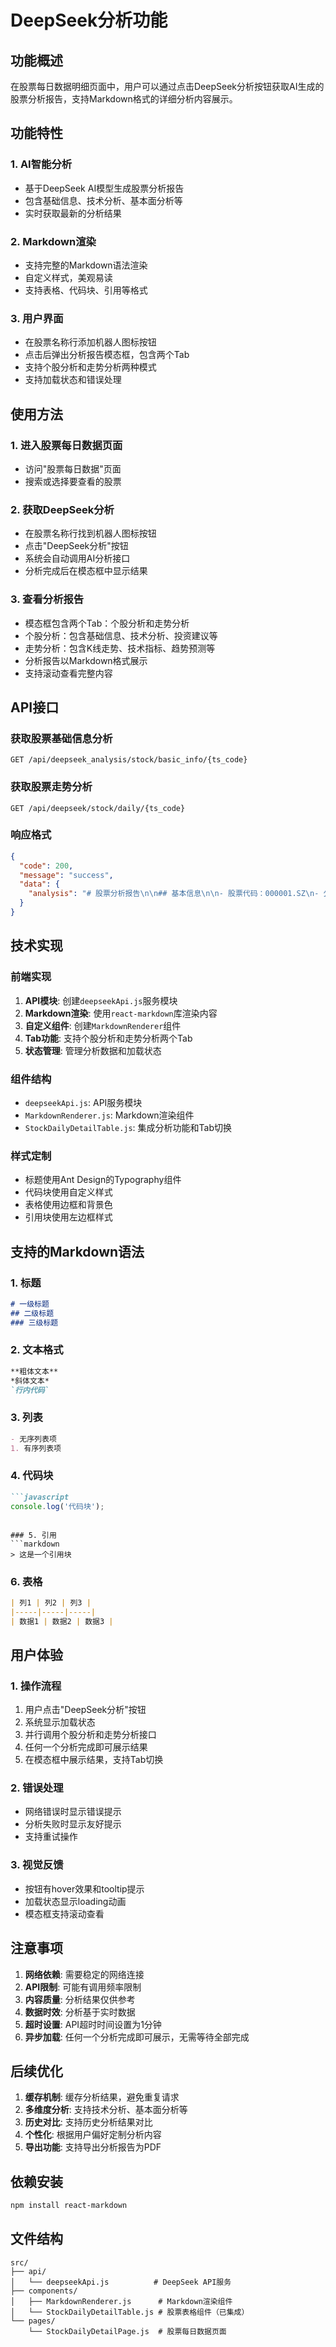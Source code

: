 # DeepSeek分析功能

## 功能概述

在股票每日数据明细页面中，用户可以通过点击DeepSeek分析按钮获取AI生成的股票分析报告，支持Markdown格式的详细分析内容展示。

## 功能特性

### 1. AI智能分析
- 基于DeepSeek AI模型生成股票分析报告
- 包含基础信息、技术分析、基本面分析等
- 实时获取最新的分析结果

### 2. Markdown渲染
- 支持完整的Markdown语法渲染
- 自定义样式，美观易读
- 支持表格、代码块、引用等格式

### 3. 用户界面
- 在股票名称行添加机器人图标按钮
- 点击后弹出分析报告模态框，包含两个Tab
- 支持个股分析和走势分析两种模式
- 支持加载状态和错误处理

## 使用方法

### 1. 进入股票每日数据页面
- 访问"股票每日数据"页面
- 搜索或选择要查看的股票

### 2. 获取DeepSeek分析
- 在股票名称行找到机器人图标按钮
- 点击"DeepSeek分析"按钮
- 系统会自动调用AI分析接口
- 分析完成后在模态框中显示结果

### 3. 查看分析报告
- 模态框包含两个Tab：个股分析和走势分析
- 个股分析：包含基础信息、技术分析、投资建议等
- 走势分析：包含K线走势、技术指标、趋势预测等
- 分析报告以Markdown格式展示
- 支持滚动查看完整内容

## API接口

### 获取股票基础信息分析
```
GET /api/deepseek_analysis/stock/basic_info/{ts_code}
```

### 获取股票走势分析
```
GET /api/deepseek/stock/daily/{ts_code}
```

### 响应格式
```json
{
  "code": 200,
  "message": "success",
  "data": {
    "analysis": "# 股票分析报告\n\n## 基本信息\n\n- 股票代码：000001.SZ\n- 公司名称：平安银行\n- 行业分类：银行\n\n## 技术分析\n\n### 当前趋势\n\n根据最新数据，该股票呈现...\n\n## 投资建议\n\n基于综合分析，建议..."
  }
}
```

## 技术实现

### 前端实现
1. **API模块**: 创建`deepseekApi.js`服务模块
2. **Markdown渲染**: 使用`react-markdown`库渲染内容
3. **自定义组件**: 创建`MarkdownRenderer`组件
4. **Tab功能**: 支持个股分析和走势分析两个Tab
5. **状态管理**: 管理分析数据和加载状态

### 组件结构
- `deepseekApi.js`: API服务模块
- `MarkdownRenderer.js`: Markdown渲染组件
- `StockDailyDetailTable.js`: 集成分析功能和Tab切换

### 样式定制
- 标题使用Ant Design的Typography组件
- 代码块使用自定义样式
- 表格使用边框和背景色
- 引用块使用左边框样式

## 支持的Markdown语法

### 1. 标题
```markdown
# 一级标题
## 二级标题
### 三级标题
```

### 2. 文本格式
```markdown
**粗体文本**
*斜体文本*
`行内代码`
```

### 3. 列表
```markdown
- 无序列表项
1. 有序列表项
```

### 4. 代码块
```markdown
```javascript
console.log('代码块');
```
```

### 5. 引用
```markdown
> 这是一个引用块
```

### 6. 表格
```markdown
| 列1 | 列2 | 列3 |
|-----|-----|-----|
| 数据1 | 数据2 | 数据3 |
```

## 用户体验

### 1. 操作流程
1. 用户点击"DeepSeek分析"按钮
2. 系统显示加载状态
3. 并行调用个股分析和走势分析接口
4. 任何一个分析完成即可展示结果
5. 在模态框中展示结果，支持Tab切换

### 2. 错误处理
- 网络错误时显示错误提示
- 分析失败时显示友好提示
- 支持重试操作

### 3. 视觉反馈
- 按钮有hover效果和tooltip提示
- 加载状态显示loading动画
- 模态框支持滚动查看

## 注意事项

1. **网络依赖**: 需要稳定的网络连接
2. **API限制**: 可能有调用频率限制
3. **内容质量**: 分析结果仅供参考
4. **数据时效**: 分析基于实时数据
5. **超时设置**: API超时时间设置为1分钟
6. **异步加载**: 任何一个分析完成即可展示，无需等待全部完成

## 后续优化

1. **缓存机制**: 缓存分析结果，避免重复请求
2. **多维度分析**: 支持技术分析、基本面分析等
3. **历史对比**: 支持历史分析结果对比
4. **个性化**: 根据用户偏好定制分析内容
5. **导出功能**: 支持导出分析报告为PDF

## 依赖安装

```bash
npm install react-markdown
```

## 文件结构

```
src/
├── api/
│   └── deepseekApi.js          # DeepSeek API服务
├── components/
│   ├── MarkdownRenderer.js      # Markdown渲染组件
│   └── StockDailyDetailTable.js # 股票表格组件（已集成）
└── pages/
    └── StockDailyDetailPage.js  # 股票每日数据页面
``` 